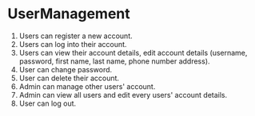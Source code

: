 # UserManagement

1. Users can register a new account.
2. Users can log into their account.
3. Users can view their account details, edit account details (username, password, first name, last name, phone number address).
4. User can change password.
5. User can delete their account.
6. Admin can manage other users' account.
7. Admin can view all users and edit every users' account details.
8. User can log out.
